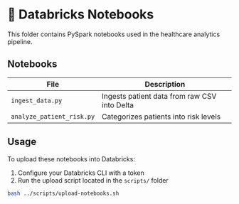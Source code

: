 # 📓 Databricks Notebooks

This folder contains PySpark notebooks used in the healthcare analytics pipeline.

## Notebooks

| File                      | Description                                      |
|---------------------------|--------------------------------------------------|
| `ingest_data.py`          | Ingests patient data from raw CSV into Delta    |
| `analyze_patient_risk.py` | Categorizes patients into risk levels           |

## Usage

To upload these notebooks into Databricks:

1. Configure your Databricks CLI with a token
2. Run the upload script located in the `scripts/` folder

```bash
bash ../scripts/upload-notebooks.sh
